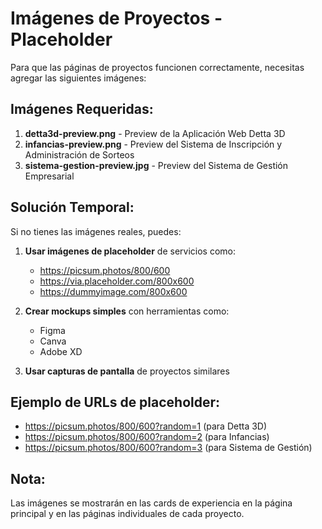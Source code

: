 # Imágenes de Proyectos - Placeholder

Para que las páginas de proyectos funcionen correctamente, necesitas agregar las siguientes imágenes:

## Imágenes Requeridas:

1. **detta3d-preview.png** - Preview de la Aplicación Web Detta 3D
2. **infancias-preview.png** - Preview del Sistema de Inscripción y Administración de Sorteos
3. **sistema-gestion-preview.jpg** - Preview del Sistema de Gestión Empresarial  

## Solución Temporal:

Si no tienes las imágenes reales, puedes:

1. **Usar imágenes de placeholder** de servicios como:
   - https://picsum.photos/800/600
   - https://via.placeholder.com/800x600
   - https://dummyimage.com/800x600

2. **Crear mockups simples** con herramientas como:
   - Figma
   - Canva
   - Adobe XD

3. **Usar capturas de pantalla** de proyectos similares

## Ejemplo de URLs de placeholder:
- https://picsum.photos/800/600?random=1 (para Detta 3D)
- https://picsum.photos/800/600?random=2 (para Infancias)
- https://picsum.photos/800/600?random=3 (para Sistema de Gestión)

## Nota:
Las imágenes se mostrarán en las cards de experiencia en la página principal y en las páginas individuales de cada proyecto.
